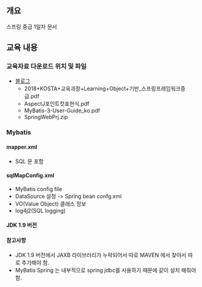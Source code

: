 ## 개요
스프링 중급 1일차 문서

## 교육 내용
### 교육자료 다운로드 위치 및 파일
* [블로그](https://blog.naver.com/vega2k)
    * 2018+KOSTA+교육과정+Learning+Object+기반_스프링프레임워크중급.pdf
    * AspectJ포인트컷표현식.pdf
    * MyBatis-3-User-Guide_ko.pdf
    * SpringWebPrj.zip
### Mybatis
#### mapper.xml
* SQL 문 포함
#### sqlMapConfig.xml
* MyBatis config file
* DataSource 설정 -> Spring bean confg.xml
* VO(Value Object) 클래스 정보
* log4j2(SQL logging)
#### JDK 1.9 버전
#### 참고사항
* JDK 1.9 버전에서 JAXB 라이브러리가 누락되어서 따로 MAVEN 에서 찾아서 따로 추가해야 함.
* MyBatis Spring 는 내부적으로 spring jdbc를 사용하기 때문에 같이 설치 해줘야 함.